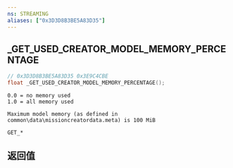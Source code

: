 ```yaml
---
ns: STREAMING
aliases: ["0x3D3D8B3BE5A83D35"]
---
```

## _GET_USED_CREATOR_MODEL_MEMORY_PERCENTAGE

```c
// 0x3D3D8B3BE5A83D35 0x3E9C4CBE
float _GET_USED_CREATOR_MODEL_MEMORY_PERCENTAGE();
```

```
0.0 = no memory used
1.0 = all memory used

Maximum model memory (as defined in common\data\missioncreatordata.meta) is 100 MiB

GET_*
```

## 返回值
